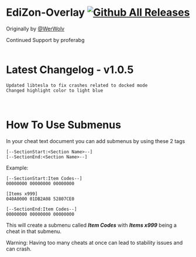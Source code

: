 # EdiZon-Overlay [![Github All Releases](https://img.shields.io/github/downloads/proferabg/EdiZon-Overlay/total.svg)]()

Originally by [@WerWolv](https://www.github.com/WerWolv)

Continued Support by proferabg
<br />
<br />

# Latest Changelog - v1.0.5

    Updated libtesla to fix crashes related to docked mode
    Changed highlight color to light blue
<br />

# How To Use Submenus

In your cheat text document you can add submenus by using these 2 tags

    [--SectionStart:<Section Name>--]
    [--SectionEnd:<Section Name>--]

Example:

    [--SectionStart:Item Codes--]
    00000000 00000000 00000000    

    [Items x999]
    040A0000 01DB2A08 52807CE0

    [--SectionEnd:Item Codes--]
    00000000 00000000 00000000

This will create a submenu called ***Item Codes*** with ***Items x999*** being a cheat in that submenu.

Warning: Having too many cheats at once can lead to stability issues and can crash.

